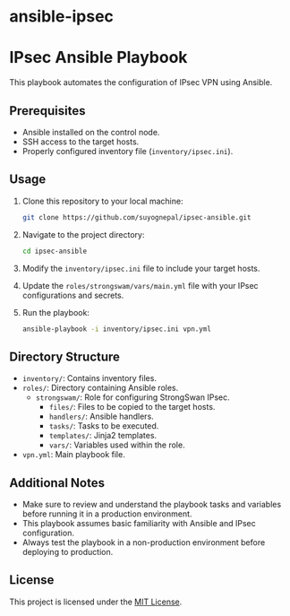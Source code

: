 # ansible-ipsec

# IPsec Ansible Playbook

This playbook automates the configuration of IPsec VPN using Ansible.

## Prerequisites

- Ansible installed on the control node.
- SSH access to the target hosts.
- Properly configured inventory file (`inventory/ipsec.ini`).

## Usage

1. Clone this repository to your local machine:

   ```bash
   git clone https://github.com/suyognepal/ipsec-ansible.git
   ```

2. Navigate to the project directory:

   ```bash
   cd ipsec-ansible
   ```

3. Modify the `inventory/ipsec.ini` file to include your target hosts.

4. Update the `roles/strongswam/vars/main.yml` file with your IPsec configurations and secrets.

5. Run the playbook:

   ```bash
   ansible-playbook -i inventory/ipsec.ini vpn.yml
   ```

## Directory Structure

- `inventory/`: Contains inventory files.
- `roles/`: Directory containing Ansible roles.
  - `strongswam/`: Role for configuring StrongSwan IPsec.
    - `files/`: Files to be copied to the target hosts.
    - `handlers/`: Ansible handlers.
    - `tasks/`: Tasks to be executed.
    - `templates/`: Jinja2 templates.
    - `vars/`: Variables used within the role.
- `vpn.yml`: Main playbook file.

## Additional Notes

- Make sure to review and understand the playbook tasks and variables before running it in a production environment.
- This playbook assumes basic familiarity with Ansible and IPsec configuration.
- Always test the playbook in a non-production environment before deploying to production.

## License

This project is licensed under the [MIT License](LICENSE).
